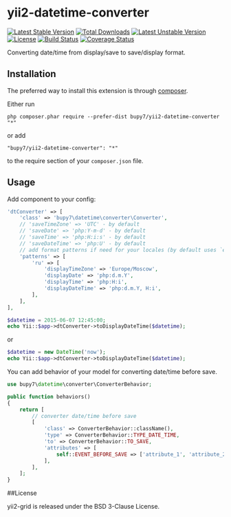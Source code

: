 yii2-datetime-converter
====================

[![Latest Stable Version](https://poser.pugx.org/bupy7/yii2-datetime-converter/v/stable)](https://packagist.org/packages/bupy7/yii2-datetime-converter)
[![Total Downloads](https://poser.pugx.org/bupy7/yii2-datetime-converter/downloads)](https://packagist.org/packages/bupy7/yii2-datetime-converter)
[![Latest Unstable Version](https://poser.pugx.org/bupy7/yii2-datetime-converter/v/unstable)](https://packagist.org/packages/bupy7/yii2-datetime-converter)
[![License](https://poser.pugx.org/bupy7/yii2-datetime-converter/license)](https://packagist.org/packages/bupy7/yii2-datetime-converter)
[![Build Status](https://travis-ci.org/bupy7/yii2-datetime-converter.svg?branch=master)](https://travis-ci.org/bupy7/yii2-datetime-converter)
[![Coverage Status](https://coveralls.io/repos/github/bupy7/yii2-datetime-converter/badge.svg?branch=master)](https://coveralls.io/github/bupy7/yii2-datetime-converter?branch=master)

Converting date/time from display/save to save/display format.

Installation
------------

The preferred way to install this extension is through [composer](http://getcomposer.org/download/).

Either run

```
php composer.phar require --prefer-dist bupy7/yii2-datetime-converter "*"
```

or add

```
"bupy7/yii2-datetime-converter": "*"
```

to the require section of your `composer.json` file.


Usage
-----

Add component to your config: 
 
```php
'dtConverter' => [
    'class' => 'bupy7\datetime\converter\Converter',
    // 'saveTimeZone' => 'UTC' - by default
    // 'saveDate' => 'php:Y-m-d' - by default
    // 'saveTime' => 'php:H:i:s' - by default
    // 'saveDateTime' => 'php:U' - by default
    // add format patterns if need for your locales (by default uses `en`)
    'patterns' => [
        'ru' => [
            'displayTimeZone' => 'Europe/Moscow',
            'displayDate' => 'php:d.m.Y',
            'displayTime' => 'php:H:i',
            'displayDateTime' => 'php:d.m.Y, H:i',
        ],
    ],
],
```

```php
$datetime = 2015-06-07 12:45:00;
echo Yii::$app->dtConverter->toDisplayDateTime($datetime);
```
or 
```php
$datetime = new DateTime('now');
echo Yii::$app->dtConverter->toDisplayDateTime($datetime);
```

You can add behavior of your model for converting date/time before save.

```php
use bupy7\datetime\converter\ConverterBehavior;

public function behaviors()
{
    return [
        // converter date/time before save
        [
            'class' => ConverterBehavior::className(),
            'type' => ConverterBehavior::TYPE_DATE_TIME,
            'to' => ConverterBehavior::TO_SAVE,
            'attributes' => [
                self::EVENT_BEFORE_SAVE => ['attribute_1', 'attribute_2'],
            ],
        ],
    ];
}
```

##License

yii2-grid is released under the BSD 3-Clause License.
